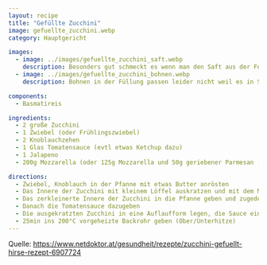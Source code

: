 ```yaml
---
layout: recipe
title: "Gefüllte Zucchini"
image: gefuellte_zucchini.webp
category: Hauptgericht

images:
  - image: ../images/gefuellte_zucchini_saft.webp
    description: Besonders gut schmeckt es wenn man den Saft aus der Form drübergiest
  - image: ../images/gefuellte_zucchini_bohnen.webp
    description: Bohnen in der Füllung passen leider nicht weil es in Summe dann zu trocken wird. Wenn dann statt Reis zb mit Tsatsiki

components:
  - Basmatireis

ingredients:
  - 2 große Zucchini
  - 1 Zwiebel (oder Frühlingszwiebel)
  - 2 Knoblauchzehen
  - 1 Glas Tomatensauce (evtl etwas Ketchup dazu)
  - 1 Jalapeno
  - 200g Mozzarella (oder 125g Mozzarella und 50g geriebener Parmesan (unter Tomatensauce!))

directions:
  - Zwiebel, Knoblauch in der Pfanne mit etwas Butter anrösten
  - Das Innere der Zucchini mit kleinem Löffel auskratzen und mit dem Messer zerkleinern
  - Das zerkleinerte Innere der Zucchini in die Pfanne geben und zugedeckt kurz dünsten und mit Salz/Suppenwürze würzen
  - Danach die Tomatensauce dazugeben
  - Die ausgekratzten Zucchini in eine Auflaufform legen, die Sauce einfüllen und den Mozzarella darauf verteilen
  - 25min ins 200°C vorgeheizte Backrohr geben (Ober/Unterhitze)
---
```


Quelle: https://www.netdoktor.at/gesundheit/rezepte/zucchini-gefuellt-hirse-rezept-6907724
